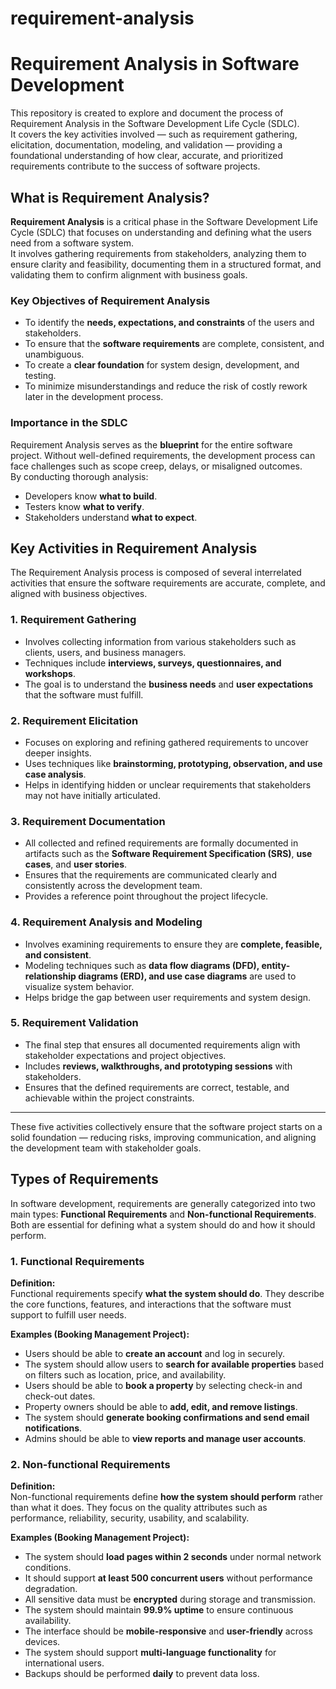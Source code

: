 # requirement-analysis
# Requirement Analysis in Software Development
This repository is created to explore and document the process of Requirement Analysis in the Software Development Life Cycle (SDLC).  
It covers the key activities involved — such as requirement gathering, elicitation, documentation, modeling, and validation — providing a foundational understanding of how clear, accurate, and prioritized requirements contribute to the success of software projects.
## What is Requirement Analysis?

**Requirement Analysis** is a critical phase in the Software Development Life Cycle (SDLC) that focuses on understanding and defining what the users need from a software system.  
It involves gathering requirements from stakeholders, analyzing them to ensure clarity and feasibility, documenting them in a structured format, and validating them to confirm alignment with business goals.

### **Key Objectives of Requirement Analysis**
- To identify the **needs, expectations, and constraints** of the users and stakeholders.  
- To ensure that the **software requirements** are complete, consistent, and unambiguous.  
- To create a **clear foundation** for system design, development, and testing.  
- To minimize misunderstandings and reduce the risk of costly rework later in the development process.

### **Importance in the SDLC**
Requirement Analysis serves as the **blueprint** for the entire software project. Without well-defined requirements, the development process can face challenges such as scope creep, delays, or misaligned outcomes.  
By conducting thorough analysis:
- Developers know **what to build**.  
- Testers know **what to verify**.  
- Stakeholders understand **what to expect**.  

## Key Activities in Requirement Analysis

The Requirement Analysis process is composed of several interrelated activities that ensure the software requirements are accurate, complete, and aligned with business objectives.

### **1. Requirement Gathering**
- Involves collecting information from various stakeholders such as clients, users, and business managers.  
- Techniques include **interviews, surveys, questionnaires, and workshops**.  
- The goal is to understand the **business needs** and **user expectations** that the software must fulfill.

### **2. Requirement Elicitation**
- Focuses on exploring and refining gathered requirements to uncover deeper insights.  
- Uses techniques like **brainstorming, prototyping, observation, and use case analysis**.  
- Helps in identifying hidden or unclear requirements that stakeholders may not have initially articulated.

### **3. Requirement Documentation**
- All collected and refined requirements are formally documented in artifacts such as the **Software Requirement Specification (SRS)**, **use cases**, and **user stories**.  
- Ensures that the requirements are communicated clearly and consistently across the development team.  
- Provides a reference point throughout the project lifecycle.

### **4. Requirement Analysis and Modeling**
- Involves examining requirements to ensure they are **complete, feasible, and consistent**.  
- Modeling techniques such as **data flow diagrams (DFD), entity-relationship diagrams (ERD), and use case diagrams** are used to visualize system behavior.  
- Helps bridge the gap between user requirements and system design.

### **5. Requirement Validation**
- The final step that ensures all documented requirements align with stakeholder expectations and project objectives.  
- Includes **reviews, walkthroughs, and prototyping sessions** with stakeholders.  
- Ensures that the defined requirements are correct, testable, and achievable within the project constraints.

---

These five activities collectively ensure that the software project starts on a solid foundation — reducing risks, improving communication, and aligning the development team with stakeholder goals.

## Types of Requirements

In software development, requirements are generally categorized into two main types: **Functional Requirements** and **Non-functional Requirements**.  
Both are essential for defining what a system should do and how it should perform.

### **1. Functional Requirements**

**Definition:**  
Functional requirements specify **what the system should do**. They describe the core functions, features, and interactions that the software must support to fulfill user needs.

**Examples (Booking Management Project):**
- Users should be able to **create an account** and log in securely.  
- The system should allow users to **search for available properties** based on filters such as location, price, and availability.  
- Users should be able to **book a property** by selecting check-in and check-out dates.  
- Property owners should be able to **add, edit, and remove listings**.  
- The system should **generate booking confirmations and send email notifications**.  
- Admins should be able to **view reports and manage user accounts**.

### **2. Non-functional Requirements**

**Definition:**  
Non-functional requirements define **how the system should perform** rather than what it does. They focus on the quality attributes such as performance, reliability, security, usability, and scalability.

**Examples (Booking Management Project):**
- The system should **load pages within 2 seconds** under normal network conditions.  
- It should support **at least 500 concurrent users** without performance degradation.  
- All sensitive data must be **encrypted** during storage and transmission.  
- The system should maintain **99.9% uptime** to ensure continuous availability.  
- The interface should be **mobile-responsive** and **user-friendly** across devices.  
- The system should support **multi-language functionality** for international users.  
- Backups should be performed **daily** to prevent data loss.
